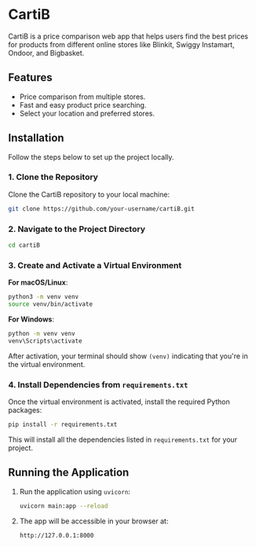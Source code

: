 # CartiB

CartiB is a price comparison web app that helps users find the best prices for products from different online stores like Blinkit, Swiggy Instamart, Ondoor, and Bigbasket.

## Features

- Price comparison from multiple stores.
- Fast and easy product price searching.
- Select your location and preferred stores.
  
## Installation

Follow the steps below to set up the project locally.

### 1. Clone the Repository

Clone the CartiB repository to your local machine:

```bash
git clone https://github.com/your-username/cartiB.git
```

### 2. Navigate to the Project Directory

```bash
cd cartiB
```

### 3. Create and Activate a Virtual Environment

**For macOS/Linux**:

```bash
python3 -m venv venv
source venv/bin/activate
```

**For Windows**:

```bash
python -m venv venv
venv\Scripts\activate
```

After activation, your terminal should show `(venv)` indicating that you're in the virtual environment.

### 4. Install Dependencies from `requirements.txt`

Once the virtual environment is activated, install the required Python packages:

```bash
pip install -r requirements.txt
```

This will install all the dependencies listed in `requirements.txt` for your project.

## Running the Application

1. Run the application using `uvicorn`:

   ```bash
   uvicorn main:app --reload
   ```

2. The app will be accessible in your browser at:

   ```bash
   http://127.0.0.1:8000
   ```